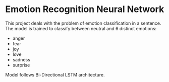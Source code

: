 # Emotion Recognition Neural Network

This project deals with the problem of emotion classification in a sentence. The model is trained to classify between neutral and 6 distinct emotions: 
- anger
- fear
- joy
- love
- sadness
- surprise

Model follows Bi-Directional LSTM architecture. 
